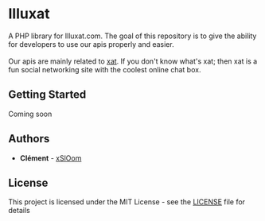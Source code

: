 # Illuxat
A PHP library for Illuxat.com. The goal of this repository is to give the ability for developers to use our apis properly and easier.
<br><br>
Our apis are mainly related to [xat](https://xat.com). If you don't know what's xat; then xat is a fun social networking site with the coolest online chat box.
## Getting Started
Coming soon
## Authors
* **Clément** - [xSlOom](https://github.com/xSlOom)
## License
This project is licensed under the MIT License - see the [LICENSE](LICENSE) file for details
